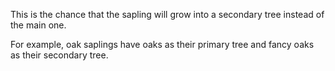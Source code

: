 This is the chance that the sapling will grow into a secondary tree instead of the main one.

For example, oak saplings have oaks as their primary tree and fancy oaks as their secondary tree.